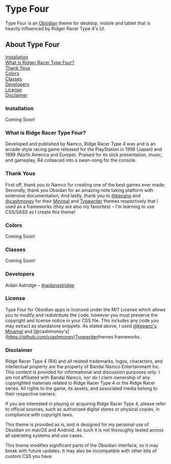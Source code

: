 # Type Four

Type Four is an [Obsidian](https://obsidian.md/) theme for desktop, mobile and tablet that is heavily influenced by Ridger Racer Type 4's UI.

## About Type Four

[Installation]()
<br>
[What is Ridger Racer Type Four?](https://github.com/aidanastridge/obsidian-type-four/blob/main/README.md#what-is-ridge-racer-type-four)
<br>
[Thank Yous](https://github.com/aidanastridge/obsidian-type-four/blob/main/README.md#thank-yous)
<br>
[Colors](https://github.com/aidanastridge/obsidian-type-four/blob/main/README.md#colors)
<br>
[Classes](https://github.com/aidanastridge/obsidian-type-four/blob/main/README.md#classes)
<br>
[Developers](https://github.com/aidanastridge/obsidian-type-four/blob/main/README.md#developers)
<br>
[License](https://github.com/aidanastridge/obsidian-type-four/blob/main/README.md#license)
<br>
[Disclaimer](https://github.com/aidanastridge/obsidian-type-four/blob/main/README.md#disclaimer)

### Installation

Coming Soon!

### What is Ridge Racer Type Four?

Developed and published by Namco, Ridge Racer Type 4 was and is an arcade-style racing game released for the PlayStation in 1998 (Japan) and 1999 (North America and Europe). Praised for its slick presentation, music, and gameplay, R4 collasced into a swan-song for the console. 

### Thank Yous

First off, thank you to Namco for creating one of the best games ever made; Secondly, thank you Obsidan for an amazing note taking platform with extensive documentation; And lastly, thank you to [@kepano](https://github.com/kepano) and [@cashmoney](https://github.com/crashmoney) for their [Minimal](https://github.com/kepano/obsidian-minimal) and [Typewriter](https://github.com/crashmoney/obsidian-typewriter) themes respectively that I used as a frameworks (they are also my favorites) – I'm learning to use CSS/SASS as I create this theme!

### Colors

Coming Soon!

### Classes

Coming Soon!

### Developers

Aidan Astridge – [@aidanastridge](https://github.com/aidanastridge)

### License

Type Four for Obsidian apps is licensed under the MIT License which allows you to modify and redistribute the code, however you must preserve the copyright and license notice in your CSS file. This includes any code you may extract as standalone snippets.
As stated above, I used [@kepano's](https://github.com/kepano) [Minamal](https://github.com/kepano/obsidian-minimal) and [@cashmoney's] (https://github.com/crashmoney)[Typewriter](https://github.com/crashmoney/obsidian-typewriter)themes frameworks. 

### Disclaimer

Ridge Racer Type 4 (R4) and all related trademarks, logos, characters, and intellectual property are the property of Bandai Namco Entertainment Inc. This content is provided for informational and discussion purposes only. I am not affiliated with Bandai Namco, nor do I claim ownership of any copyrighted materials related to Ridge Racer Type 4 or the Ridge Racer series. All rights to the game, its assets, and associated media belong to their respective owners.

If you are interested in playing or acquiring Ridge Racer Type 4, please refer to official sources, such as authorized digital stores or physical copies, in compliance with copyright laws.

This theme is provided as is, and is designed for my personal use of Obsidian on macOS and Android. As such it is not thoroughly tested across all operating systems and use cases.

This theme modifies significant parts of the Obsidian interface, so it may break with future updates. It may also be incompatible with other bits of custom CSS you have.

